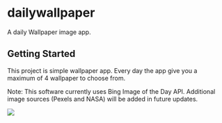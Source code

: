 # dailywallpaper

A daily Wallpaper image app.

## Getting Started

This project is simple wallpaper app. Every day the app give you a maximum of 4 wallpaper to choose from. 

Note: This software currently uses Bing Image of the Day API. Additional image sources (Pexels and NASA) will be added in future updates.


![](example.gif)
